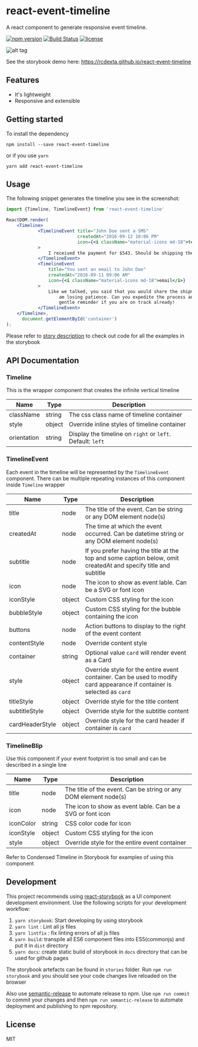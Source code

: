 # react-event-timeline

A react component to generate responsive event timeline.

[![npm version](https://badge.fury.io/js/react-event-timeline.svg)](https://badge.fury.io/js/react-event-timeline)
[![Build Status](https://travis-ci.org/rcdexta/react-event-timeline.svg?branch=master)](https://travis-ci.org/rcdexta/react-event-timeline)
[![license](https://img.shields.io/github/license/mashape/apistatus.svg)](https://github.com/rcdexta/react-event-timeline/blob/master/LICENSE.md)

![alt tag](https://github.com/rcdexta/react-event-timeline/raw/master/timeline.png)

See the storybook demo here: https://rcdexta.github.io/react-event-timeline

## Features

* It's lightweight
* Responsive and extensible

## Getting started

To install the dependency 
```
npm install --save react-event-timeline
```
or if you use `yarn`
```
yarn add react-event-timeline
```

## Usage

The following snippet generates the timeline you see in the screenshot:

```jsx
import {Timeline, TimelineEvent} from 'react-event-timeline'

ReactDOM.render(
    <Timeline>
            <TimelineEvent title="John Doe sent a SMS"
                           createdAt="2016-09-12 10:06 PM"
                           icon={<i className="material-icons md-18">textsms</i>}
            >
                I received the payment for $543. Should be shipping the item within a couple of hours.
            </TimelineEvent>
            <TimelineEvent
                title="You sent an email to John Doe"
                createdAt="2016-09-11 09:06 AM"
                icon={<i className="material-icons md-18">email</i>}
            >
                Like we talked, you said that you would share the shipment details? This is an urgent order and so I
                    am losing patience. Can you expedite the process and pls do share the details asap. Consider this a
                    gentle reminder if you are on track already!
            </TimelineEvent>
    </Timeline>,
      document.getElementById('container')
);
```

Please refer to [story description](https://github.com/rcdexta/react-event-timeline/blob/master/stories/App.story.js) to check out code for all the examples in the storybook

## API Documentation

### Timeline

This is the wrapper component that creates the infinite vertical timeline

| Name           | Type   | Description                              |
| -------------- | ------ | ---------------------------------------- |
| className      | string | The css class name of timeline container|
| style          | object | Override inline styles of timeline container |
| orientation    | string | Display the timeline on `right` or `left`. Default: `left` |

### TimelineEvent

Each event in the timeline will be represented by the `TimelineEvent` component. There can be multiple repeating instances of this component inside `Timeline` wrapper

| Name         | Type   | Description                              |
| ------------ | ------ | ---------------------------------------- |
| title        | node   | The title of the event. Can be string or any DOM element node(s) |
| createdAt    | node   | The time at which the event occurred. Can be datetime string or any DOM element node(s) |
| subtitle     | node   | If you prefer having the title at the top and some caption below, omit createdAt and specify title and subtitle |
| icon         | node   | The icon to show as event lable. Can be a SVG or font icon |
| iconStyle    | object   | Custom CSS styling for the icon                  |
| bubbleStyle  | object  | Custom CSS styling for the bubble containing the icon |
| buttons      | node   | Action buttons to display to the right of the event content |
| contentStyle | node   | Override content style                   |
| container    | string | Optional value `card` will render event as a Card |
| style        | object   | Override style for the entire event container. Can be used to modify card appearance if container is selected as `card` |
| titleStyle   | object   | Override style for the title content |
| subtitleStyle | object | Override style for the subtitle content |
| cardHeaderStyle | object | Override style for the card header if container is `card` |

### TimelineBlip

Use this component if your event footprint is too small and can be described in a single line

| Name      | Type   | Description                              |
| --------- | ------ | ---------------------------------------- |
| title     | node   | The title of the event. Can be string or any DOM element node(s) |
| icon      | node   | The icon to show as event lable. Can be a SVG or font icon |
| iconColor | string | CSS color code for icon                  |
| iconStyle | object   | Custom CSS styling for the icon                  |
| style     | object   | Override style for the entire event container |

Refer to Condensed Timeline in Storybook for examples of using this component


## Development

This project recommends using [react-storybook](https://github.com/kadirahq/react-storybook) as a UI component development environment. Use the following scripts for your development workflow:

1. `yarn storybook`: Start developing by using storybook
2. `yarn lint` : Lint all js files
3. `yarn lintfix` : fix linting errors of all js files
4. `yarn build`: transpile all ES6 component files into ES5(commonjs) and put it in `dist` directory
5. `yarn docs`: create static build of storybook in `docs` directory that can be used for github pages

The storybook artefacts can be found in `stories` folder. Run `npm run storybook` and you should see your code changes live reloaded on the browser

Also use [semantic-release](https://github.com/semantic-release/semantic-release) to automate release to npm. Use `npm run commit` to commit your changes and then `npm run semantic-release` to automate deployment and publishing to npm repository. 

## License

MIT
